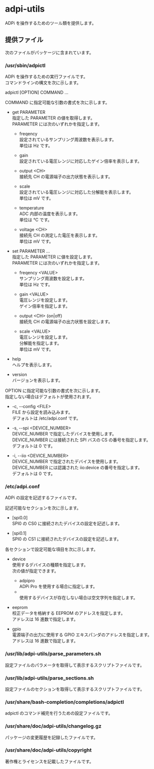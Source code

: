 adpi-utils
==========

ADPi を操作するためのツール類を提供します。

## 提供ファイル
次のファイルがパッケージに含まれています。

### /usr/sbin/adpictl  
  ADPi を操作するための実行ファイルです。  
  コマンドラインの構文を次に示します。

  adpictl [OPTION] COMMAND ...

  COMMAND に指定可能な引数の書式を次に示します。

  + get PARAMETER  
    指定した PARAMETER の値を取得します。  
    PARAMETER には次のいずれかを指定します。  

    - freqency  
      設定されているサンプリング周波数を表示します。  
      単位は Hz です。  

    - gain  
      設定されている電圧レンジに対応したゲイン倍率を表示します。  

    - output \<CH\>  
      接続先 CH の電源端子の出力状態を表示します。  

    - scale  
      設定されている電圧レンジに対応した分解能を表示します。  
      単位は mV です。  

    - temperature  
      ADC 内部の温度を表示します。  
      単位は ℃ です。  

    - voltage \<CH\>  
      接続先 CH の測定した電圧を表示します。  
      単位は mV です。  

  + set PARAMETER ...  
    指定した PARAMETER に値を設定します。  
    PARAMETER には次のいずれかを指定します。  

    - freqency \<VALUE\>  
      サンプリング周波数を設定します。  
      単位は Hz です。  

    - gain \<VALUE\>  
      電圧レンジを設定します。  
      ゲイン倍率を指定します。  

    - output \<CH\> {on|off}  
      接続先 CH の電源端子の出力状態を設定します。  

    - scale \<VALUE\>  
      電圧レンジを設定します。  
      分解能を指定します。  
      単位は mV です。  

  + help  
    ヘルプを表示します。

  + version  
    バージョンを表示します。  

  OPTION に指定可能な引数の書式を次に示します。  
  指定しない場合はデフォルトが使用されます。  

  + -c, --config \<FILE\>  
    FILE から設定を読み込みます。  
    デフォルトは /etc/adpi.conf です。  

  + -s, --spi <DEVICE_NUMBER>  
    DEVICE_NUMBER で指定したデバイスを使用します。  
    DEVICE_NUMBER には接続された SPI バスの CS の番号を指定します。  
    デフォルトは 0 です。  

  + -i, --iio <DEVICE_NUMBER>  
    DEVICE_NUMBER で指定されたデバイスを使用します。  
    DEVICE_NUMBER には認識された iio:device の番号を指定します。  
    デフォルトは 0 です。  

### /etc/adpi.conf  
  ADPi の設定を記述するファイルです。

  記述可能なセクションを次に示します。

  + [spi0.0]  
    SPI0 の CS0 に接続されたデバイスの設定を記述します。  

  + [spi0.1]  
    SPI0 の CS1 に接続されたデバイスの設定を記述します。  

  各セクションで設定可能な項目を次に示します。  

  + device  
    使用するデバイスの種類を指定します。  
    次の値が指定できます。  
    - adpipro  
      ADPi Pro を使用する場合に指定します。
    - &nbsp;  
      使用するデバイスが存在しない場合は空文字列を指定します。

  + eeprom  
    校正データを格納する EEPROM のアドレスを指定します。  
    アドレスは 16 進数で指定します。  

  + gpio  
    電源端子の出力に使用する GPIO エキスパンダのアドレスを指定します。  
    アドレスは 16 進数で指定します。  

### /usr/lib/adpi-utils/parse_parameters.sh  
  設定ファイルのパラメータを取得して表示するスクリプトファイルです。

### /usr/lib/adpi-utils/parse_sections.sh  
  設定ファイルのセクションを取得して表示するスクリプトファイルです。

### /usr/share/bash-completion/completions/adpictl
  adpictl のコマンド補完を行うための設定ファイルです。

### /usr/share/doc/adpi-utils/changelog.gz
  パッケージの変更履歴を記録したファイルです。

### /usr/share/doc/adpi-utils/copyright
  著作権とライセンスを記載したファイルです。
